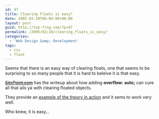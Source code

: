 ```yaml
---
id: 47
title: Clearing Floats is easy?
date: 2005-02-28T06:04:00+00:00
layout: post
guid: http://top-frog.com/?p=47
permalink: /2005/02/28/clearing_floats_is_easy/
categories:
  - 'Web Design &amp; Development'
tags:
  - css
  - float
---
```

Seems that there is an easy way of clearing floats, one that seems to be surprising to so many people that it is hard to beleive it is that easy.

~~[SitePoint.com](http://www.sitepoint.com/blog-post-view?id=238086)~~ has the writeup about how adding **overflow: auto;** can cure all that ails ya with clearing floated objects.

They provide an [example of the theory in action](http://www.sitepoint.com/examples/clearing_floats/example2.php) and it sems to work very well.

Who knew, it is easy…